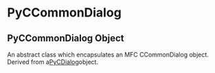 # PyCCommonDialog

## PyCCommonDialog Object

An abstract class which encapsulates an MFC CCommonDialog object\.  Derived from a[PyCDialog](#pycdialog)object\.